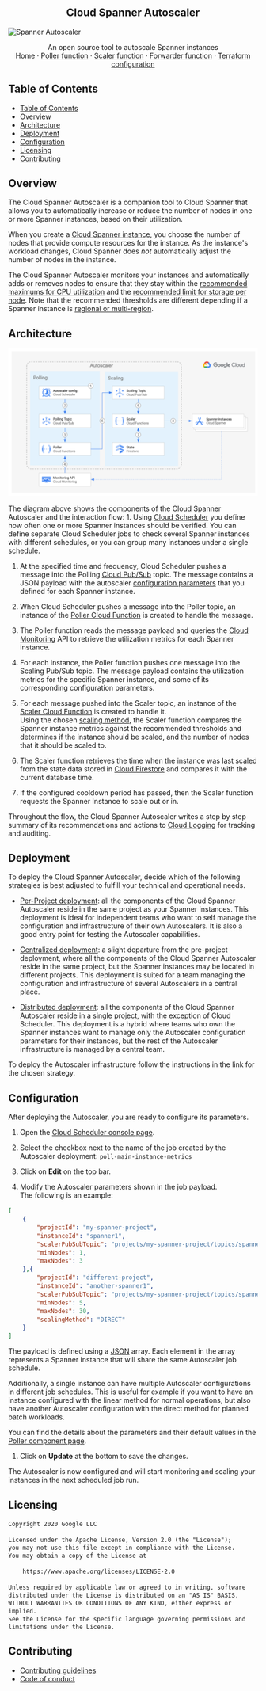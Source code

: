 <br />
<p align="center">
  <h2 align="center">Cloud Spanner Autoscaler</h2>
  <img alt="Spanner Autoscaler" src="https://storage.googleapis.com/gweb-cloudblog-publish/images/Google_Cloud_Spanner_databases.max-2200x2200.jpg">

  <p align="center">
    An open source tool to autoscale Spanner instances
    <br />
    Home
    ·
    <a href="poller/README.md">Poller function</a>
    ·
    <a href="scaler/README.md">Scaler function</a>
    ·
    <a href="forwarder/README.md">Forwarder function</a>
    ·
    <a href="terraform/README.md">Terraform configuration</a>
  </p>
</p>

## Table of Contents

*   [Table of Contents](#table-of-contents)
*   [Overview](#overview)
*   [Architecture](#architecture)
*   [Deployment](#deployment)
*   [Configuration](#configuration)
*   [Licensing](#licensing)
*   [Contributing](#contributing)

## Overview

The Cloud Spanner Autoscaler is a companion tool to Cloud Spanner that allows
you to automatically increase or reduce the number of nodes in one or more
Spanner instances, based on their utilization.

When you create a [Cloud Spanner instance][spanner-instance], you choose the
number of nodes that provide compute resources for the instance. As the
instance's workload changes, Cloud Spanner does *not* automatically adjust the
number of nodes in the instance.

The Cloud Spanner Autoscaler monitors your instances and automatically adds or
removes nodes to ensure that they stay within the
[recommended maximums for CPU utilization][spanner-max-cpu] and the
[recommended limit for storage per node][spanner-max-storage]. Note that the
recommended thresholds are different depending if a Spanner instance is
[regional or multi-region][spanner-regional].

## Architecture

![architecture-per-project](resources/architecture-per-project.png)

The diagram above shows the components of the Cloud Spanner Autoscaler and the
interaction flow: 1. Using [Cloud Scheduler][cloud-scheduler] you define how
often one or more Spanner instances should be verified. You can define separate
Cloud Scheduler jobs to check several Spanner instances with different
schedules, or you can group many instances under a single schedule.

1.  At the specified time and frequency, Cloud Scheduler pushes a message into
    the Polling [Cloud Pub/Sub][cloud-pub-sub] topic. The message contains a
    JSON payload with the autoscaler [configuration parameters](#configuration)
    that you defined for each Spanner instance.

2.  When Cloud Scheduler pushes a message into the Poller topic, an instance of
    the [Poller Cloud Function][autoscaler-poller] is created to handle the
    message.

3.  The Poller function reads the message payload and queries the
    [Cloud Monitoring][cloud-monitoring] API to retrieve the utilization metrics
    for each Spanner instance.

4.  For each instance, the Poller function pushes one message into the Scaling
    Pub/Sub topic. The message payload contains the utilization metrics for the
    specific Spanner instance, and some of its corresponding configuration
    parameters.

5.  For each message pushed into the Scaler topic, an instance of the
    [Scaler Cloud Function][autoscaler-scaler] is created to handle it. \
    Using the chosen [scaling method](scaler/README.md#scaling-methods), the
    Scaler function compares the Spanner instance metrics against the
    recommended thresholds and determines if the instance should be scaled, and
    the number of nodes that it should be scaled to.

6.  The Scaler function retrieves the time when the instance was last scaled
    from the state data stored in [Cloud Firestore][cloud-firestore] and
    compares it with the current database time.

7.  If the configured cooldown period has passed, then the Scaler function
    requests the Spanner Instance to scale out or in.

Throughout the flow, the Cloud Spanner Autoscaler writes a step by step summary
of its recommendations and actions to [Cloud Logging][cloud-logging] for
tracking and auditing.

## Deployment

To deploy the Cloud Spanner Autoscaler, decide which of the following strategies
is best adjusted to fulfill your technical and operational needs.

*   [Per-Project deployment](terraform/per-project/README.md): all the
    components of the Cloud Spanner Autoscaler reside in the same project as
    your Spanner instances. This deployment is ideal for independent teams who
    want to self manage the configuration and infrastructure of their own
    Autoscalers. It is also a good entry point for testing the Autoscaler
    capabilities.

*   [Centralized deployment](terraform/centralized/README.md): a slight
    departure from the pre-project deployment, where all the components of the
    Cloud Spanner Autoscaler reside in the same project, but the Spanner
    instances may be located in different projects. This deployment is suited
    for a team managing the configuration and infrastructure of several
    Autoscalers in a central place.

*   [Distributed deployment](terraform/distributed/README.md): all the
    components of the Cloud Spanner Autoscaler reside in a single project, with
    the exception of Cloud Scheduler. This deployment is a hybrid where teams
    who own the Spanner instances want to manage only the Autoscaler
    configuration parameters for their instances, but the rest of the Autoscaler
    infrastructure is managed by a central team.

To deploy the Autoscaler infrastructure follow the instructions in the link for
the chosen strategy.

## Configuration

After deploying the Autoscaler, you are ready to configure its parameters.

1.  Open the [Cloud Scheduler console page][cloud-scheduler-console].

2.  Select the checkbox next to the name of the job created by the Autoscaler
    deployment: `poll-main-instance-metrics`

3.  Click on **Edit** on the top bar.

4.  Modify the Autoscaler parameters shown in the job payload. <br />
    The following is an example:

```json
[
    {
        "projectId": "my-spanner-project",
        "instanceId": "spanner1",
        "scalerPubSubTopic": "projects/my-spanner-project/topics/spanner-scaling",
        "minNodes": 1,
        "maxNodes": 3
    },{
        "projectId": "different-project",
        "instanceId": "another-spanner1",
        "scalerPubSubTopic": "projects/my-spanner-project/topics/spanner-scaling",
        "minNodes": 5,
        "maxNodes": 30,
        "scalingMethod": "DIRECT"
    }
]
```

The payload is defined using a [JSON][json] array. Each element in the array
represents a Spanner instance that will share the same Autoscaler job schedule.

Additionally, a single instance can have multiple Autoscaler configurations in
different job schedules. This is useful for example if you want to have an
instance configured with the linear method for normal operations, but also have
another Autoscaler configuration with the direct method for planned batch
workloads.

You can find the details about the parameters and their default values in the
[Poller component page][autoscaler-poller].

1.  Click on **Update** at the bottom to save the changes.

The Autoscaler is now configured and will start monitoring and scaling your
instances in the next scheduled job run.

## Licensing

```lang-none
Copyright 2020 Google LLC

Licensed under the Apache License, Version 2.0 (the "License");
you may not use this file except in compliance with the License.
You may obtain a copy of the License at

    https://www.apache.org/licenses/LICENSE-2.0

Unless required by applicable law or agreed to in writing, software
distributed under the License is distributed on an "AS IS" BASIS,
WITHOUT WARRANTIES OR CONDITIONS OF ANY KIND, either express or implied.
See the License for the specific language governing permissions and
limitations under the License.
```

## Contributing

*   [Contributing guidelines][contributing-guidelines]
*   [Code of conduct][code-of-conduct]

<!-- LINKS: https://www.markdownguide.org/basic-syntax/#reference-style-links -->

[spanner-instance]: https://cloud.google.com/spanner/docs/instances
[spanner-max-cpu]: https://cloud.google.com/spanner/docs/cpu-utilization#recommended-max
[spanner-max-storage]: https://cloud.google.com/spanner/docs/monitoring-cloud#storage
[cloud-scheduler]: https://cloud.google.com/scheduler
[cloud-pub-sub]: https://cloud.google.com/pubsub
[cloud-functions]: https://cloud.google.com/functions
[cloud-monitoring]: https://cloud.google.com/monitoring
[cloud-firestore]: https://cloud.google.com/firestore
[cloud-logging]: https://cloud.google.com/logging
[autoscaler-poller]: poller/README.md
[autoscaler-scaler]: scaler/README.md
[autoscaler-per-project]: terraform/per-project/README.md
[autoscaler-distributed]: terraform/distributed/README.md
[contributing-guidelines]: contributing.md
[code-of-conduct]: code-of-conduct.md
[cloud-scheduler-console]: https://console.cloud.google.com/cloudscheduler/
[json]: https://www.json.org/json-en.html
[spanner-regional]: https://cloud.google.com/spanner/docs/instances#configuration
